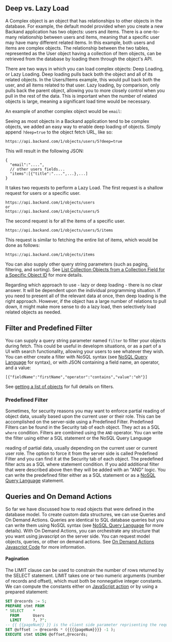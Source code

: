 ## Deep vs. Lazy Load
A Complex object is an object that has relationships to other objects in the database. For example, the default model provided when you create a new Backand application has two objects: users and items. There is a one-to-many relationship between users and items, meaning that a specific user may have many different related items. In this example, both users and items are complex objects. The relationship between the two tables, represented as the User object having a collection of Item objects, can be retrieved from the database by loading them through the object's API.

There are two ways in which you can load complex objects: Deep Loading, or Lazy Loading. Deep loading pulls back both the object and all of its related objects. In the Users/Items example, this would pull back both the user, and all items related to that user. Lazy loading, by comparison, only pulls back the parent object, allowing you to more closely control when you pull in the rest of the data. This is important when the number of related objects is large, meaning a significant load time would be necessary.

An example of another complex object would be  `email`:


Seeing as most objects in a Backand application tend to  be complex objects, we added an easy way to enable deep loading of objects. Simply append `?deep=true` to the object fetch URL, like so:

```
https://api.backand.com/1/objects/users/5?deep=true
```

This will result in the following JSON:

```
{
  "email":"....",
  // other users fields...
  "items":[{"title":"....",...},...]
}
```

It takes two requests to perform a Lazy Load. The first request is a shallow request for users or a specific user.

```
https://api.backand.com/1/objects/users
or 
https://api.backand.com/1/objects/users/5
```

The second request is for all the items of a specific user.

```
https://api.backand.com/1/objects/users/5/items
```

This request is similar to fetching the entire list of items, which would be done as follows:

```
https://api.backand.com/1/objects/items
```

You can also supply other query string parameters (such as paging, filtering, and sorting). See [List Collection Objects from a Collection Field for a Specific Object ID](http://docs.backand.com/en/latest/apidocs/apidescription/index.html#list-collection-objects-from-a-collection-field-for-a-specific-object-id) for more details.

Regarding which approach to use - lazy or deep loading - there is no clear answer. It will be dependent upon the individual programming situation. If you need to present all of the relevant data at once, then deep loading is the right approach. However, if the object has a large number of relations to pull down, it might make more sense to do a lazy load, then selectively load related objects as needed.

## Filter and Predefined Filter

You can supply a query string parameter named `filter` to filter your objects during fetch. This could be useful in developm situations, or as a part of a UI with search functionality, allowing your users to see whatever they wish. You can either create a filter with NoSQL syntax (see [NoSQL Query Language](../apidocs/nosql_query_language/NoSQL_Query_Language) for syntax), or with JSON containing a field name, an operator, and a value:

```
[{"fieldName":"firstName","operator":"contains","value":"oh"}]
```

See [getting a list of objects](http://docs.backand.com/en/latest/apidocs/apidescription/index.html#list-of-objects) for full details on filters.

### Predefined Filter

Sometimes, for security reasons you may want to enforce partial reading of object data, usually based upon the current user or their role. This can be accomplished on the server-side using a Predefined Filter. Predefined Filters can be found in the Security tab of each object. They act as a SQL `where` condition. Filters are combined using the `AND` operator. You can write the filter using either a SQL statement or the NoSQL Query Language

 reading of partial data, usually depending on the current user or current user role. The option to force it from the server side is called Predefined Filter and you can find it at the Security tab of each object. The predefined filter acts as a SQL where statement condition. If you add additional filter that were described above then they will be added with an "AND" logic. You can write the predefined filter either as a SQL statement or as a [NoSQL Query Language](../apidocs/nosql_query_language/NoSQL_Query_Language) statement.

## Queries and On Demand Actions

So far we have discussed how to read objects that were defined in the database model. To create custom data structures, we can use Queries and On Demand Actions. Queries are identical to SQL database queries but you can write them using NoSQL syntax (see [NoSQL Query Language](../apidocs/nosql_query_language/NoSQL_Query_Language) for more details). With On Demand Actions, you can orchestrate any structure that you want using javascript on the server side. You can request model objects, queries, or other on demand actions. See [On Demand Actions Javascript Code](http://docs.backand.com/en/latest/apidocs/customactions/index.html#server-side-javascript-code) for more information.

#### Pagination

The LIMIT clause can be used to constrain the number of rows returned by the SELECT statement. LIMIT takes one or two numeric arguments (number of records and offset), which must both be nonnegative integer constants. We can compute the constants either on [JavaScript action](../apidocs/customactions/index.html#server-side-javascript-code) or by using a prepared statement:
```SQL
SET @records := 5;
PREPARE stmt FROM
" SELECT    *
  FROM      Users
  LIMIT     ?, ?";
-- {{ {{pageNum}} }} is the client side parameter reprisenting the requested page number
SET @offset := @records * ({{{{pageNum}}}} -1 );
EXECUTE stmt USING @offset,@records;
```
